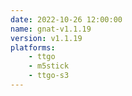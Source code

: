 ```yaml
---
date: 2022-10-26 12:00:00
name: gnat-v1.1.19
version: v1.1.19
platforms:
    - ttgo
    - m5stick
    - ttgo-s3
---
```

